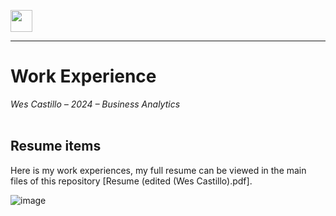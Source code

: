 <a name="top"></a>

[<img src="https://user-images.githubusercontent.com/91146906/152112781-2de05074-70b1-436b-9bfb-860890cc1de1.svg" height="35"/>](../README.md/#top)
<hr>

# Work Experience
<i>Wes Castillo – 2024 – Business Analytics</i>
<br><br>

## Resume items

Here is my work experiences, my full resume can be viewed in the main files of this repository [Resume (edited (Wes Castillo).pdf].

![image](https://github.com/wescast27/Wesley-Castillo/assets/162179914/6a5a8e1f-9e1e-42e0-aa5c-fd445f07da71)
